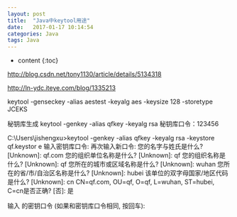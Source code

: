 ```yaml
---
layout: post
title:  "Java中keytool用途"
date:   2017-01-17 10:14:54
categories: Java
tags: Java
---
```


* content
{:toc}

http://blog.csdn.net/tony1130/article/details/5134318


http://ln-ydc.iteye.com/blog/1335213



keytool -genseckey -alias aestest -keyalg aes -keysize 128 -storetype JCEKS


秘钥库生成
keytool -genkey -alias qfkey -keyalg rsa
秘钥库口令：123456




C:\Users\jishengxu>keytool -genkey -alias qfkey -keyalg rsa -keystore qf.keystor
e
输入密钥库口令:
再次输入新口令:
您的名字与姓氏是什么?
  [Unknown]:  qf.com
您的组织单位名称是什么?
  [Unknown]:  qf
您的组织名称是什么?
  [Unknown]:  qf
您所在的城市或区域名称是什么?
  [Unknown]:  wuhan
您所在的省/市/自治区名称是什么?
  [Unknown]:  hubei
该单位的双字母国家/地区代码是什么?
  [Unknown]:  cn
CN=qf.com, OU=qf, O=qf, L=wuhan, ST=hubei, C=cn是否正确?
  [否]:  是

输入 <qfkey> 的密钥口令
        (如果和密钥库口令相同, 按回车):
 
